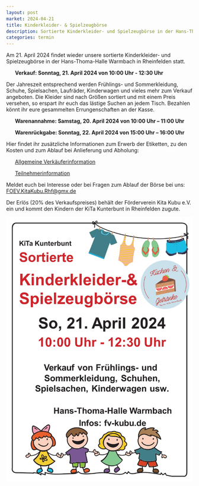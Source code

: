 ```yaml
---
layout: post
market: 2024-04-21
title: Kinderkleider- & Spielzeugbörse
description: Sortierte Kinderkleider- und Spielzeugbörse in der Hans-Thoma-Halle Warmbach in Rheinfelden
categories: termin
---
```

Am 21. April 2024 findet wieder unsere sortierte Kinderkleider- und Spielzeugbörse in der Hans-Thoma-Halle Warmbach in Rheinfelden statt.

&nbsp;&nbsp;&nbsp;&nbsp;&nbsp;&nbsp;**Verkauf: Sonntag, 21. April 2024 von 10:00 Uhr - 12:30 Uhr**

Der Jahreszeit entsprechend werden Frühlings- und Sommerkleidung, Schuhe, Spielsachen, Laufräder, Kinderwagen und vieles mehr zum Verkauf angeboten.
Die Kleider sind nach Größen sortiert und mit einem Preis versehen, so erspart ihr euch das lästige Suchen an jedem Tisch. 
Bezahlen könnt ihr eure gesammelten Errungenschaften an der Kasse.

  &nbsp;&nbsp;&nbsp;&nbsp;&nbsp;&nbsp;**Warenannahme: 	Samstag, 20. April 2024 von 10:00 Uhr – 11:00 Uhr**
  
  &nbsp;&nbsp;&nbsp;&nbsp;&nbsp;&nbsp;**Warenrückgabe: 	Sonntag, 22. April 2024 von 15:00 Uhr – 16:00 Uhr**

Hier findet ihr zusätzliche Informationen zum Erwerb der Etiketten, zu den Kosten und zum Ablauf bei Anlieferung und Abholung:
  
  &nbsp;&nbsp;&nbsp;&nbsp;&nbsp;&nbsp;[Allgemeine Verkäuferinformation](/docs/202404_Allgemeine_Verkäuferinfo.pdf)
  
  &nbsp;&nbsp;&nbsp;&nbsp;&nbsp;&nbsp;[Teilnehmerinformation](/docs/202404_Allgemeine_Teilnehmerinfo.pdf)
  
Meldet euch bei Interesse oder bei Fragen zum Ablauf der Börse bei uns: <FOEV.KitaKubu.Rhf@gmx.de>

Der Erlös (20% des Verkaufspreises) behält der Förderverein Kita Kubu e.V. ein und kommt den Kindern der KiTa Kunterbunt in Rheinfelden zugute.

![Sortierte Kleidung](/images/202404_Plakat.jpg)
